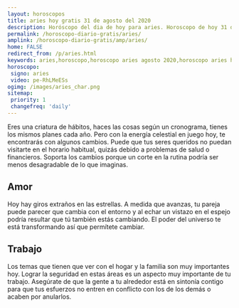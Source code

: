 ```yaml
---
layout: horoscopos
title: aries hoy gratis 31 de agosto del 2020 
description: Horóscopo del dia de hoy para aries. Horoscopo de hoy 31 de agosto del 2020. Las predicciones de amor, trabajo, vida personal gratis.
permalink: /horoscopo-diario-gratis/aries/
amplink: /horoscopo-diario-gratis/amp/aries/
home: FALSE
redirect_from: /p/aries.html
keywords: aries,horoscopo,horoscopo aries agosto 2020,horoscopo aries hoy,tarot aries agosto 2020,horoscopo aries,tarot aries hoy,horoscopo de hoy,horoscopo diario,tarot del amor,horoscopo de hoy aries,horoscopo diario del tarot, Horoscopo de hoy aries 31 de agosto del 2020,horóscopo del día,signos zodiacales 2020, el horoscopo de hoy
horoscopo:
 signo: aries
 video: pe-RhLMeESs 
ogimg: /images/aries_char.png
sitemap:
 priority: 1
 changefreq: 'daily'
---
```



Eres una criatura de hábitos, haces las cosas según un cronograma, tienes los mismos planes cada año. Pero con la energía celestial en juego hoy, te encontrarás con algunos cambios. Puede que tus seres queridos no puedan visitarte en el horario habitual, quizás debido a problemas de salud o financieros. Soporta los cambios porque un corte en la rutina podría ser menos desagradable de lo que imaginas.

## Amor

Hoy hay giros extraños en las estrellas. A medida que avanzas, tu pareja puede parecer que cambia con el entorno y al echar un vistazo en el espejo podría resultar que tú también estás cambiando. El poder del universo te está transformando así que permítete cambiar.

## Trabajo

Los temas que tienen que ver con el hogar y la familia son muy importantes hoy. Lograr la seguridad en estas áreas es un aspecto muy importante de tu trabajo. Asegúrate de que la gente a tu alrededor está en sintonía contigo para que tus esfuerzos no entren en conflicto con los de los demás o acaben por anularlos.